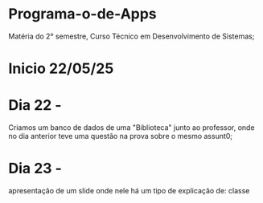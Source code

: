 # Programa-o-de-Apps
Matéria do 2° semestre, Curso Técnico em Desenvolvimento de Sistemas;

# Inicio 22/05/25

# Dia 22 - 
Criamos um banco de dados de uma "Biblioteca" junto ao professor, onde no dia anterior teve uma questão na prova sobre o mesmo assunt0;

# Dia 23 - 
apresentação de um slide onde nele há um tipo de explicação de: classe
